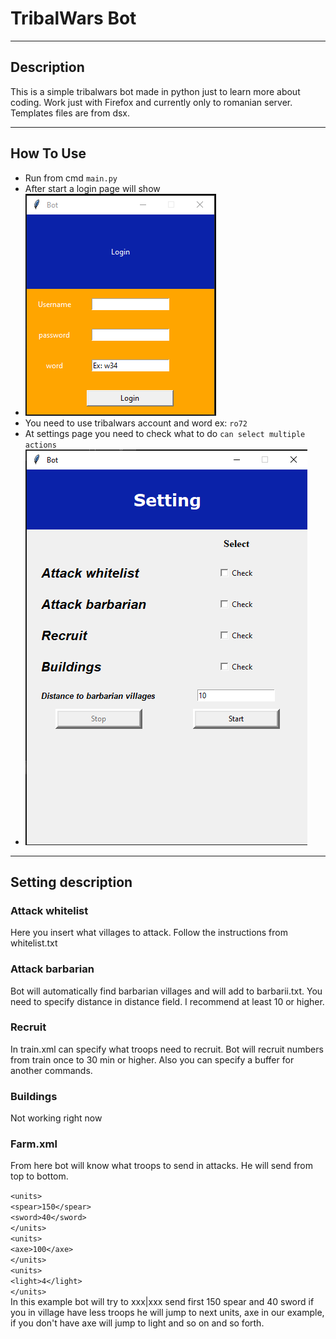 # TribalWars Bot





---



## Description

This is a simple tribalwars bot made in python just to learn more about coding. Work just with Firefox and  currently only to romanian server. Templates files are from dsx.

---

## How To Use
- Run from cmd `main.py`
- After start a login page will show
- ![Login](img/login_page.png)
- You need to use tribalwars account and word ex: `ro72`
- At settings page you need to check what to do `can select multiple actions`
- ![Settings](img/setting.png)
---
## Setting description
### Attack whitelist
Here you insert what villages to attack. Follow the instructions from whitelist.txt
### Attack barbarian
Bot will automatically find barbarian villages and will add to barbarii.txt. You need to specify distance in distance field. I recommend at least 10 or higher. 
### Recruit
In train.xml can specify what troops need to recruit. Bot will recruit numbers from train once to 30 min or higher. Also you can specify a buffer for another commands.
### Buildings
Not working right now
### Farm.xml
From here bot will know what troops to send in attacks. He will send from top to bottom.<br/>

  `<units>`<br/>
    `<spear>150</spear>`<br/>
    `<sword>40</sword>`<br/>
  `</units>`<br/>
  `<units>`<br/>
    `<axe>100</axe>`<br/>
  `</units>`<br/>
  `<units>`<br/>
    `<light>4</light>`<br/>
  `</units>`<br/>
 In this example bot will try to xxx|xxx send first 150 spear and 40 sword if you in village have less troops he will jump to next units, axe in our example, if you don't have axe will jump to light and so on and so forth. 








